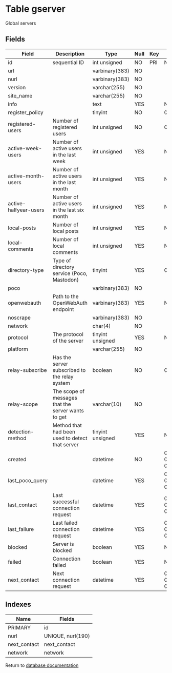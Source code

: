 Table gserver
===========

Global servers

Fields
------

| Field                 | Description                                        | Type             | Null | Key | Default             | Extra          |
| --------------------- | -------------------------------------------------- | ---------------- | ---- | --- | ------------------- | -------------- |
| id                    | sequential ID                                      | int unsigned     | NO   | PRI | NULL                | auto_increment |
| url                   |                                                    | varbinary(383)   | NO   |     |                     |                |
| nurl                  |                                                    | varbinary(383)   | NO   |     |                     |                |
| version               |                                                    | varchar(255)     | NO   |     |                     |                |
| site_name             |                                                    | varchar(255)     | NO   |     |                     |                |
| info                  |                                                    | text             | YES  |     | NULL                |                |
| register_policy       |                                                    | tinyint          | NO   |     | 0                   |                |
| registered-users      | Number of registered users                         | int unsigned     | NO   |     | 0                   |                |
| active-week-users     | Number of active users in the last week            | int unsigned     | YES  |     | NULL                |                |
| active-month-users    | Number of active users in the last month           | int unsigned     | YES  |     | NULL                |                |
| active-halfyear-users | Number of active users in the last six month       | int unsigned     | YES  |     | NULL                |                |
| local-posts           | Number of local posts                              | int unsigned     | YES  |     | NULL                |                |
| local-comments        | Number of local comments                           | int unsigned     | YES  |     | NULL                |                |
| directory-type        | Type of directory service (Poco, Mastodon)         | tinyint          | YES  |     | 0                   |                |
| poco                  |                                                    | varbinary(383)   | NO   |     |                     |                |
| openwebauth           | Path to the OpenWebAuth endpoint                   | varbinary(383)   | YES  |     | NULL                |                |
| noscrape              |                                                    | varbinary(383)   | NO   |     |                     |                |
| network               |                                                    | char(4)          | NO   |     |                     |                |
| protocol              | The protocol of the server                         | tinyint unsigned | YES  |     | NULL                |                |
| platform              |                                                    | varchar(255)     | NO   |     |                     |                |
| relay-subscribe       | Has the server subscribed to the relay system      | boolean          | NO   |     | 0                   |                |
| relay-scope           | The scope of messages that the server wants to get | varchar(10)      | NO   |     |                     |                |
| detection-method      | Method that had been used to detect that server    | tinyint unsigned | YES  |     | NULL                |                |
| created               |                                                    | datetime         | NO   |     | 0001-01-01 00:00:00 |                |
| last_poco_query       |                                                    | datetime         | YES  |     | 0001-01-01 00:00:00 |                |
| last_contact          | Last successful connection request                 | datetime         | YES  |     | 0001-01-01 00:00:00 |                |
| last_failure          | Last failed connection request                     | datetime         | YES  |     | 0001-01-01 00:00:00 |                |
| blocked               | Server is blocked                                  | boolean          | YES  |     | NULL                |                |
| failed                | Connection failed                                  | boolean          | YES  |     | NULL                |                |
| next_contact          | Next connection request                            | datetime         | YES  |     | 0001-01-01 00:00:00 |                |

Indexes
------------

| Name         | Fields            |
| ------------ | ----------------- |
| PRIMARY      | id                |
| nurl         | UNIQUE, nurl(190) |
| next_contact | next_contact      |
| network      | network           |


Return to [database documentation](help/database)
